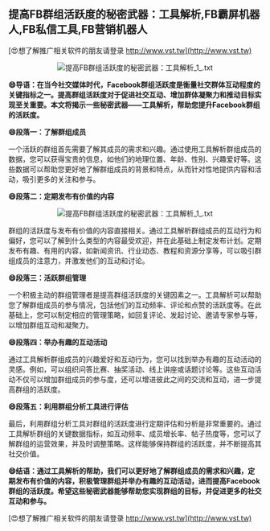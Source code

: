 ## **提高FB群组活跃度的秘密武器：工具解析,FB霸屏机器人,FB私信工具,FB营销机器人**

[😍想了解推广相关软件的朋友请登录 http://www.vst.tw](http://www.vst.tw)

 <center><img src="https://vst.tw/MP4/tuiguang/png/7.png" alt="提高FB群组活跃度的秘密武器：工具解析_1_.txt"></center>

**😄导语：在当今社交媒体时代，Facebook群组活跃度是衡量社交群体互动程度的关键指标之一。提高群组活跃度对于促进社交互动、增加群体凝聚力和推动目标实现至关重要。本文将揭示一些秘密武器——工具解析，帮助您提升Facebook群组的活跃度。**

**😄段落一：了解群组成员**

一个活跃的群组首先需要了解其成员的需求和兴趣。通过使用工具解析群组成员的数据，您可以获得宝贵的信息，如他们的地理位置、年龄、性别、兴趣爱好等。这些数据可以帮助您更好地了解群组成员的背景和特点，从而针对性地提供内容和活动，吸引更多的关注和参与。

**😄段落二：定期发布有价值的内容**

 <center><img src="https://vst.tw/MP4/tuiguang/png/5.png" alt="提高FB群组活跃度的秘密武器：工具解析_1_.txt"></center>

群组的活跃度与发布有价值的内容直接相关。通过工具解析群组成员的互动行为和偏好，您可以了解到什么类型的内容最受欢迎，并在此基础上制定发布计划。定期发布有趣、有用的内容，如新闻资讯、行业动态、教程和资源分享等，可以吸引群组成员的注意力，并激发他们的互动和讨论。

**😄段落三：活跃群组管理**

一个积极主动的群组管理者是提高群组活跃度的关键因素之一。工具解析可以帮助您了解群组成员的参与情况，包括他们的互动频率、评论和点赞的活跃度等。在此基础上，您可以制定相应的管理策略，如回复评论、发起讨论、邀请专家参与等，以增加群组互动和凝聚力。

**😄段落四：举办有趣的互动活动**

通过工具解析群组成员的兴趣爱好和互动行为，您可以找到举办有趣的互动活动的灵感。例如，可以组织问答比赛、抽奖活动、线上讲座或话题讨论等。这些互动活动不仅可以增加群组成员的参与度，还可以增进彼此之间的交流和互动，进一步提高群组的活跃度。

**😄段落五：利用群组分析工具进行评估**

最后，利用群组分析工具对群组的活跃度进行定期评估和分析是非常重要的。通过工具解析群组的关键数据指标，如互动频率、成员增长率、帖子热度等，您可以了解群组的运营效果，并及时调整策略。这样能够保持群组的活跃度，并不断提高其社交价值。

**😄结语：通过工具解析的帮助，我们可以更好地了解群组成员的需求和兴趣，定期发布有价值的内容，积极管理群组并举办有趣的互动活动，进而提高Facebook群组的活跃度。希望这些秘密武器能够帮助您实现群组的目标，并促进更多的社交互动和参与。**

[😍想了解推广相关软件的朋友请登录 http://www.vst.tw](http://www.vst.tw)




